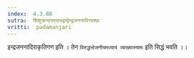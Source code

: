 ```yaml
---
index:  4.3.88
sutra:  शिशुक्रन्दयमसभद्वन्द्वेन्द्रजननादिभ्यश्छः
vritti:  padamanjari
---
```


इन्द्रजननादिराकृतिगण इति । तेन `विरुद्धभोजनीयमध्यायं व्याख्यास्यामः` इति सिद्धं भवति ।।
